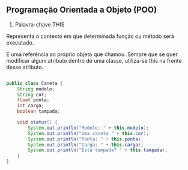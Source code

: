 ## Programação Orientada a Objeto (POO)

1. Palavra-chave THIS

Representa o contexto em que determinada função ou método será executado.

É uma referência ao próprio objeto que chamou. Sempre que se quer modificar algum atributo dentro de uma classe, utiliza-se this na frente desse atributo.

```java

public class Caneta {
    String modelo;
    String cor;
    float ponta;
    int carga;
    boolean tampada;

    void status() {
        System.out.println("Modelo: " + this.modelo);
        System.out.println("Uma caneta " + this.cor);
        System.out.println("Ponta: " + this.ponta);
        System.out.println("Carga: " + this.carga);
        System.out.println("Esta tampada? " + this.tampada);
    }
}
```
